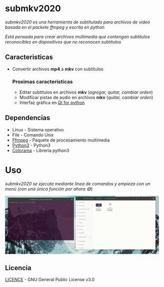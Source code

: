 # submkv2020

_submkv2020 es una herramienta de subtitulado para archivos de video basada en el packete ffmpeg y escrita en python_

_Está pensada para crear archivos multimedia que contengan subtitulos reconocibles en dispositivos que no reconocen subtitulos_

## Caracteristicas

* Convertir archivos **mp4** a **mkv** con subtitulos

    ### Proximas caracteristicas

    * Editar subtitulos en archivos **mkv** (_agregar, quitar, cambiar orden_)
    * Modificar pistas de audio en archivos **mkv** (_quitar, cambiar orden_)
    * Interfaz gráfica en [Qt for python](https://www.qt.io/qt-for-python)
    
## Dependencias

* Linux - Sistema operativo
* File - Comando Unix
* [Ffmpeg](https://github.com/FFmpeg/FFmpeg) - Paquete de procesamiento multimedia
* [Python3](https://www.python.org/) - Python3
* [Colorama](https://github.com/tartley/colorama) - Librería python3

# Uso
_submkv2020 se ejecuta mediante linea de comandos y empieza con un menú (con una única función por ahora 😅_)

![](demo/demo.gif)

## Licencia
[LICENCE](docs/LICENCE) - GNU General Public License v3.0 
